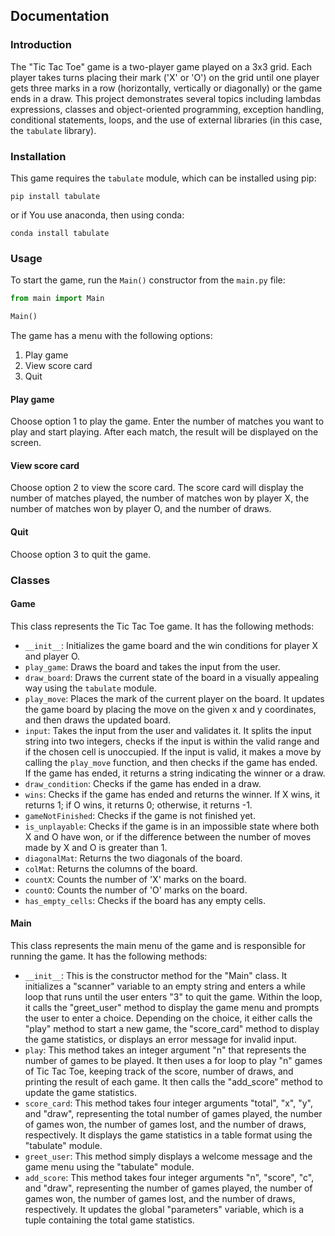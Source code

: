 ## Documentation

### Introduction

The "Tic Tac Toe" game is a two-player game played on a 3x3 grid. Each player takes turns placing their mark ('X' or 'O') on the grid until one player gets three marks in a row (horizontally, vertically or diagonally) or the game ends in a draw. This project demonstrates several topics including lambdas expressions, classes and object-oriented programming, exception handling, conditional statements, loops, and the use of external libraries (in this case, the `tabulate` library). 

### Installation

This game requires the `tabulate` module, which can be installed using pip:
```
pip install tabulate
```

or if You use anaconda, then using conda:
```
conda install tabulate
```

### Usage

To start the game, run the `Main()` constructor from the `main.py` file:
```python
from main import Main

Main()
```

The game has a menu with the following options:
1. Play game
2. View score card
3. Quit

#### Play game

Choose option 1 to play the game. Enter the number of matches you want to play and start playing. After each match, the result will be displayed on the screen.

#### View score card

Choose option 2 to view the score card. The score card will display the number of matches played, the number of matches won by player X, the number of matches won by player O, and the number of draws.

#### Quit

Choose option 3 to quit the game.

### Classes

#### Game

This class represents the Tic Tac Toe game. It has the following methods:
* `__init__`: Initializes the game board and the win conditions for player X and player O.
* `play_game`: Draws the board and takes the input from the user.
* `draw_board`: Draws the current state of the board in a visually appealing way using the `tabulate` module.
* `play_move`: Places the mark of the current player on the board. It updates the game board by placing the move on the given x and y coordinates, and then draws the updated board.
* `input`: Takes the input from the user and validates it. It splits the input string into two integers, checks if the input is within the valid range and if the chosen cell is unoccupied. If the input is valid, it makes a move by calling the `play_move` function, and then checks if the game has ended. If the game has ended, it returns a string indicating the winner or a draw.
* `draw_condition`: Checks if the game has ended in a draw.
* `wins`: Checks if the game has ended and returns the winner. If X wins, it returns 1; if O wins, it returns 0; otherwise, it returns -1.
* `gameNotFinished`: Checks if the game is not finished yet.
* `is_unplayable`: Checks if the game is in an impossible state where both X and O have won, or if the difference between the number of moves made by X and O is greater than 1.
* `diagonalMat`: Returns the two diagonals of the board.
* `colMat`: Returns the columns of the board.
* `countX`: Counts the number of 'X' marks on the board.
* `countO`: Counts the number of 'O' marks on the board.
* `has_empty_cells`: Checks if the board has any empty cells.

#### Main

This class represents the main menu of the game and is responsible for running the game. It has the following methods:
* `__init__`: This is the constructor method for the "Main" class. It initializes a "scanner" variable to an empty string and enters a while loop that runs until the user enters "3" to quit the game. Within the loop, it calls the "greet_user" method to display the game menu and prompts the user to enter a choice. Depending on the choice, it either calls the "play" method to start a new game, the "score_card" method to display the game statistics, or displays an error message for invalid input.
* `play`: This method takes an integer argument "n" that represents the number of games to be played. It then uses a for loop to play "n" games of Tic Tac Toe, keeping track of the score, number of draws, and printing the result of each game. It then calls the "add_score" method to update the game statistics.
* `score_card`: This method takes four integer arguments "total", "x", "y", and "draw", representing the total number of games played, the number of games won, the number of games lost, and the number of draws, respectively. It displays the game statistics in a table format using the "tabulate" module.
* `greet_user`: This method simply displays a welcome message and the game menu using the "tabulate" module.
* `add_score`: This method takes four integer arguments "n", "score", "c", and "draw", representing the number of games played, the number of games won, the number of games lost, and the number of draws, respectively. It updates the global "parameters" variable, which is a tuple containing the total game statistics.

